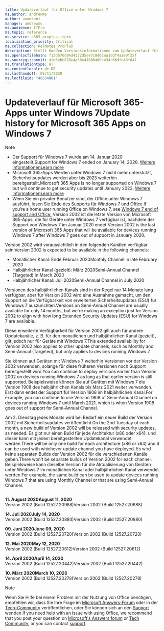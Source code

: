 ```yaml
---
title: Updateverlauf für Office unter Windows 7
ms.author: andrewmo
author: anankani
manager: andrewmo
ms.audience: ITPro
ms.topic: reference
ms.service: o365-proplus-itpro
localization_priority: Critical
ms.collection: RelNotes_ProPlus
description: Stellt Kunden Versionsinformationen zum Updateverlauf für Microsoft 365-Apps für Windows 7 bereit.
ms.openlocfilehash: f13db76d04d4132d5ee7c0d02aa1ddf4a2e0f32f
ms.sourcegitcommit: 4fd6ebb878e4a30e416064d9c434c66dfc48fd47
ms.translationtype: HT
ms.contentlocale: de-DE
ms.lasthandoff: 08/11/2020
ms.locfileid: "46634861"
---
```

# <a name="update-history-for-microsoft-365-apps-on-windows-7"></a><span data-ttu-id="1f5a6-103">Updateverlauf für Microsoft 365-Apps unter Windows 7</span><span class="sxs-lookup"><span data-stu-id="1f5a6-103">Update history for Microsoft 365 Apps on Windows 7</span></span> 

 > [!NOTE]
>
>- <span data-ttu-id="1f5a6-104">Der Support für Windows 7 wurde am 14. Januar 2020 eingestellt.</span><span class="sxs-lookup"><span data-stu-id="1f5a6-104">Support for Windows 7 ended on January 14, 2020.</span></span> [<span data-ttu-id="1f5a6-105">Weitere Informationen</span><span class="sxs-lookup"><span data-stu-id="1f5a6-105">Learn more</span></span>](https://www.microsoft.com/microsoft-365/windows/end-of-windows-7-support?rtc=1)
>- <span data-ttu-id="1f5a6-106">Microsoft 365-Apps Werden unter Windows 7 nicht mehr unterstützt, Sicherheitsupdates werden aber bis 2023 weiterhin bereitgestellt.</span><span class="sxs-lookup"><span data-stu-id="1f5a6-106">Microsoft 365 Apps is no longer supported on Windows 7 but will continue to get security updates until January 2023.</span></span> [<span data-ttu-id="1f5a6-107">Weitere Informationen</span><span class="sxs-lookup"><span data-stu-id="1f5a6-107">Learn more</span></span>](https://docs.microsoft.com/DeployOffice/windows-7-support)
>- <span data-ttu-id="1f5a6-108">Wenn Sie ein privater Benutzer sind, der Office unter Windows 7 ausführt, lesen Sie [Ende des Supports für Windows 7 und Office](https://support.office.com/en-us/article/windows-7-end-of-support-and-office-78f20fab-b57b-44d7-8368-06a8493f3cb9?ui=en-US&rs=en-US&ad=US).</span><span class="sxs-lookup"><span data-stu-id="1f5a6-108">If you’re a home user running Office on Windows 7, see [Windows 7 end of support and Office.](https://support.office.com/en-us/article/windows-7-end-of-support-and-office-78f20fab-b57b-44d7-8368-06a8493f3cb9?ui=en-US&rs=en-US&ad=US)</span></span>
<span data-ttu-id="1f5a6-109">Version 2002 ist die letzte Version von Microsoft 365-Apps, die für Geräte unter Windows 7 verfügbar ist, nachdem der Support von Windows 7 im Januar 2020 endet.</span><span class="sxs-lookup"><span data-stu-id="1f5a6-109">Version 2002 is the last version of Microsoft 365 Apps that will be available for devices running Windows 7 after Windows 7 goes out of support in January 2020.</span></span>  

<span data-ttu-id="1f5a6-110">Version 2002 wird voraussichtlich in den folgenden Kanälen verfügbar sein:</span><span class="sxs-lookup"><span data-stu-id="1f5a6-110">Version 2002 is expected to be available in the following channels:</span></span>
- <span data-ttu-id="1f5a6-111">Monatlicher Kanal: Ende Februar 2020</span><span class="sxs-lookup"><span data-stu-id="1f5a6-111">Monthly Channel in late February 2020</span></span>
- <span data-ttu-id="1f5a6-112">Halbjährlicher Kanal (gezielt): März 2020</span><span class="sxs-lookup"><span data-stu-id="1f5a6-112">Semi-Annual Channel (Targeted) in March 2020</span></span>
- <span data-ttu-id="1f5a6-113">Halbjährlicher Kanal: Juli 2020</span><span class="sxs-lookup"><span data-stu-id="1f5a6-113">Semi-Annual Channel in July 2020</span></span>

<span data-ttu-id="1f5a6-114">Versionen des halbjährlichen Kanals sind in der Regel nur 14 Monate lang verfügbar, aber für Version 2002 wird eine Ausnahme gemacht, um den Support an die Verfügbarkeit von erweiterten Sicherheitsupdates (ESU) für Windows 7 auszurichten.</span><span class="sxs-lookup"><span data-stu-id="1f5a6-114">Versions on Semi-Annual Channel are usually available for only 14 months, but we're making an exception just for Version 2002 to align with how long Extended Security Updates (ESU) for Windows 7 are available.</span></span>

<span data-ttu-id="1f5a6-115">Diese erweiterte Verfügbarkeit für Version 2002 gilt auch für andere Updatekanäle, z. B. für den monatlichen und halbjährlichen Kanal (gezielt), gilt jedoch nur für Geräte mit Windows 7.</span><span class="sxs-lookup"><span data-stu-id="1f5a6-115">This extended availability for Version 2002 also applies to other update channels, such as Monthly and Semi-Annual (Targeted), but only applies to devices running Windows 7.</span></span>

<span data-ttu-id="1f5a6-116">Sie können auf Geräten mit Windows 7 weiterhin Versionen vor der Version 2002 verwenden, solange für diese früheren Versionen noch Support bereitgestellt wird.</span><span class="sxs-lookup"><span data-stu-id="1f5a6-116">You can continue to deploy versions earlier than Version 2002 on devices running Windows 7 as long as that earlier version is still supported.</span></span> <span data-ttu-id="1f5a6-117">Beispielsweise können Sie auf Geräten mit Windows 7 die Version 1908 des halbjährlichen Kanals bis März 2021 weiter verwenden. Erst dann endet der Support für Version 1908 im halbjährlichen Kanal.</span><span class="sxs-lookup"><span data-stu-id="1f5a6-117">For example, you can continue to use Version 1908 of Semi-Annual Channel on devices running Windows 7 until March 2021, which is when Version 1908 goes out of support for Semi-Annual Channel.</span></span>

<span data-ttu-id="1f5a6-118">Am 2. Dienstag jedes Monats wird bei Bedarf ein neuer Build der Version 2002 mit Sicherheitsupdates veröffentlicht.</span><span class="sxs-lookup"><span data-stu-id="1f5a6-118">On the 2nd Tuesday of each month, a new build of Version 2002 will be released with security updates, as needed.</span></span> <span data-ttu-id="1f5a6-119">Es gibt nur einen Build für jede Architektur (x86 oder x64), und dieser kann mit jedem bereitgestellten Updatekanal verwendet werden.</span><span class="sxs-lookup"><span data-stu-id="1f5a6-119">There will be only one build for each architecture (x86 or x64) and it can be used with whichever update channel you have deployed.</span></span> <span data-ttu-id="1f5a6-120">Es wird keine separaten Builds der Version 2002 für die verschiedenen Kanäle geben.</span><span class="sxs-lookup"><span data-stu-id="1f5a6-120">There won't be separate builds of Version 2002 for each channel.</span></span> <span data-ttu-id="1f5a6-121">Beispielsweise kann dieselbe Version für die Aktualisierung von Geräten unter Windows 7 im monatlichen Kanal oder halbjährlichen Kanal verwendet werden.</span><span class="sxs-lookup"><span data-stu-id="1f5a6-121">For example, the same build can be used to update devices running Windows 7 that are using Monthly Channel or that are using Semi-Annual Channel.</span></span>

##

[//]: # (NICHT ENTFERNEN)

<span data-ttu-id="1f5a6-123">**11. August 2020**</span><span class="sxs-lookup"><span data-stu-id="1f5a6-123">**August 11, 2020**</span></span><br/>
<span data-ttu-id="1f5a6-124">Version 2002 (Build 12527.20988)</span><span class="sxs-lookup"><span data-stu-id="1f5a6-124">Version 2002 (Build 12527.20988)</span></span><br/>

<span data-ttu-id="1f5a6-125">**14. Juli 2020**</span><span class="sxs-lookup"><span data-stu-id="1f5a6-125">**July 14, 2020**</span></span><br/>
<span data-ttu-id="1f5a6-126">Version 2002 (Build 12527.20880)</span><span class="sxs-lookup"><span data-stu-id="1f5a6-126">Version 2002 (Build 12527.20880)</span></span><br/>

<span data-ttu-id="1f5a6-127">**09. Juni 2020**</span><span class="sxs-lookup"><span data-stu-id="1f5a6-127">**June 09, 2020**</span></span><br/>
<span data-ttu-id="1f5a6-128">Version 2002 (Build 12527.20720)</span><span class="sxs-lookup"><span data-stu-id="1f5a6-128">Version 2002 (Build 12527.20720)</span></span><br/>

<span data-ttu-id="1f5a6-129">**12. Mai 2020**</span><span class="sxs-lookup"><span data-stu-id="1f5a6-129">**May 12, 2020**</span></span><br/>
<span data-ttu-id="1f5a6-130">Version 2002 (Build 12527.20612)</span><span class="sxs-lookup"><span data-stu-id="1f5a6-130">Version 2002 (Build 12527.20612)</span></span><br/>

<span data-ttu-id="1f5a6-131">**14. April 2020**</span><span class="sxs-lookup"><span data-stu-id="1f5a6-131">**April 14, 2020**</span></span><br/>
<span data-ttu-id="1f5a6-132">Version 2002 (Build 12527.20442)</span><span class="sxs-lookup"><span data-stu-id="1f5a6-132">Version 2002 (Build 12527.20442)</span></span><br/>

<span data-ttu-id="1f5a6-133">**10. März 2020**</span><span class="sxs-lookup"><span data-stu-id="1f5a6-133">**March 10, 2020**</span></span><br/>
<span data-ttu-id="1f5a6-134">Version 2002 (Build 12527.20278)</span><span class="sxs-lookup"><span data-stu-id="1f5a6-134">Version 2002 (Build 12527.20278)</span></span><br/>




> [!NOTE]
> <span data-ttu-id="1f5a6-135">Wenn Sie Hilfe bei einem Problem mit der Nutzung von Office benötigen, empfehlen wir, dass Sie Ihre Frage im [Microsoft Answers-Forum](https://answers.microsoft.com/) oder in der [Tech-Community](https://techcommunity.microsoft.com/) veröffentlichen, oder Sie können sich an den [Support](https://support.microsoft.com/contactus) wenden.</span><span class="sxs-lookup"><span data-stu-id="1f5a6-135">If you need help with an issue with using Office, we recommend that you post your question on [Microsoft's Answers forum](https://answers.microsoft.com/) or [Tech Community](https://techcommunity.microsoft.com/), or you can contact [support](https://support.microsoft.com/contactus).</span></span>
